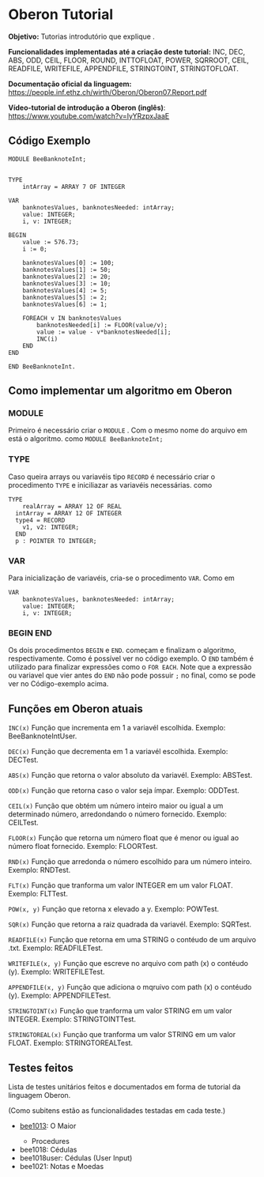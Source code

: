 # Oberon Tutorial

<b>Objetivo:</b> Tutorias introdutório que explique .

<b>Funcionalidades implementadas até a criação deste tutorial:</b> INC, DEC, ABS, ODD, CEIL, 
FLOOR, ROUND, INTTOFLOAT, POWER, SQRROOT, CEIL, READFILE, WRITEFILE, APPENDFILE, STRINGTOINT, STRINGTOFLOAT.

<b>Documentação oficial da linguagem:</b> https://people.inf.ethz.ch/wirth/Oberon/Oberon07.Report.pdf

<b>Vídeo-tutorial de introdução a Oberon (inglês)</b>: https://www.youtube.com/watch?v=IyYRzpxJaaE

## Código Exemplo

```
MODULE BeeBanknoteInt;


TYPE
	intArray = ARRAY 7 OF INTEGER

VAR
	banknotesValues, banknotesNeeded: intArray;
	value: INTEGER;
	i, v: INTEGER;

BEGIN
	value := 576.73;
	i := 0;

	banknotesValues[0] := 100;
	banknotesValues[1] := 50;
	banknotesValues[2] := 20;
	banknotesValues[3] := 10;
	banknotesValues[4] := 5;
	banknotesValues[5] := 2;
	banknotesValues[6] := 1;

	FOREACH v IN banknotesValues
		banknotesNeeded[i] := FLOOR(value/v);
		value := value - v*banknotesNeeded[i];
		INC(i)
	END
END

END BeeBanknoteInt.
```

## Como implementar um algoritmo em Oberon

### MODULE

Primeiro é necessário criar o ```MODULE``` . Com o mesmo nome do arquivo em está o algoritmo. como ```MODULE BeeBanknoteInt;```

### TYPE

Caso queira arrays ou variavéis tipo ```RECORD``` é necessário criar o procedimento ```TYPE``` e iniciliazar as variavéis necessárias. como 

```
TYPE
	realArray = ARRAY 12 OF REAL
  intArray = ARRAY 12 OF INTEGER
  type4 = RECORD
    v1, v2: INTEGER;
  END
  p : POINTER TO INTEGER;
```

### VAR

Para inicialização de variavéis, cria-se o procedimento ```VAR```. Como em 

```
VAR
	banknotesValues, banknotesNeeded: intArray;
	value: INTEGER;
	i, v: INTEGER;
```

### BEGIN END

Os dois procedimentos ```BEGIN``` e ```END```. começam e finalizam o algoritmo, respectivamente. Como é possível ver no código exemplo. O ```END```
também é utilizado para finalizar expressões como o ```FOR EACH```. Note que a expressão ou variavel que vier antes do ```END``` não
pode possuir ```;``` no final, como se pode ver no Código-exemplo acima.

## Funções em Oberon atuais

```INC(x)``` Função que incrementa em 1 a variavél escolhida. Exemplo: BeeBanknoteIntUser.

```DEC(x)``` Função que decrementa em 1 a variavél escolhida. Exemplo: DECTest.

```ABS(x)``` Função que retorna o valor absoluto da variavél. Exemplo: ABSTest.

```ODD(x)``` Função que retorna caso o valor seja ímpar. Exemplo: ODDTest.

```CEIL(x)``` Função que obtém um número inteiro maior ou igual a um determinado número, arredondando o número fornecido. Exemplo: CEILTest.

```FLOOR(x)``` Função que retorna um número float que é menor ou igual ao número float fornecido. Exemplo: FLOORTest.

```RND(x)``` Função que arredonda o número escolhido para um número inteiro. Exemplo: RNDTest.

```FLT(x)``` Função que tranforma um valor INTEGER em um valor FLOAT. Exemplo: FLTTest.

```POW(x, y)``` Função que retorna x elevado a y. Exemplo: POWTest.

```SQR(x)``` Função que retorna a raiz quadrada da variavél. Exemplo: SQRTest.

```READFILE(x)``` Função que retorna em uma STRING o contéudo de um arquivo .txt. Exemplo: READFILETest.

```WRITEFILE(x, y)``` Função que escreve no arquivo com path (x) o contéudo (y). Exemplo: WRITEFILETest.

```APPENDFILE(x, y)``` Função que adiciona o mqruivo com path (x) o contéudo (y). Exemplo: APPENDFILETest.

```STRINGTOINT(x)``` Função que tranforma um valor STRING em um valor INTEGER. Exemplo: STRINGTOINTTest.

```STRINGTOREAL(x)``` Função que tranforma um valor STRING em um valor FLOAT. Exemplo: STRINGTOREALTest.

## Testes feitos

Lista de testes unitários feitos e documentados em forma de tutorial da linguagem Oberon.

(Como subitens estão as funcionalidades testadas em cada teste.)

<ul>
	<li><a href="./bee1013.md" target="_blank">bee1013</a>: O Maior</li>
    <ul>
      <li>Procedures</li>
    </ul>
  <li>bee1018: Cédulas</li>
  <li>bee1018user: Cédulas (User Input)</li>
  <li>bee1021: Notas e Moedas</li>
</ul> 
